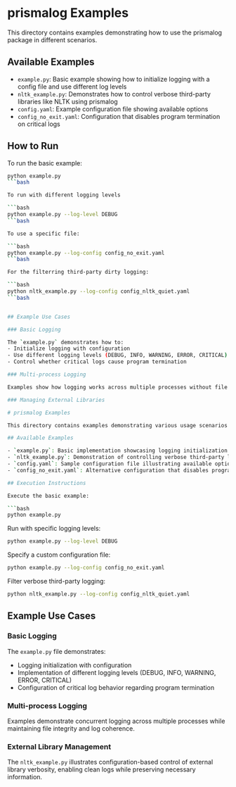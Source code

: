 # prismalog Examples

This directory contains examples demonstrating how to use the prismalog package in different scenarios.

## Available Examples

- `example.py`: Basic example showing how to initialize logging with a config file and use different log levels
- `nltk_example.py`: Demonstrates how to control verbose third-party libraries like NLTK using prismalog
- `config.yaml`: Example configuration file showing available options
- `config_no_exit.yaml`: Configuration that disables program termination on critical logs

## How to Run

To run the basic example:

```bash
python example.py
```bash

To run with different logging levels

```bash
python example.py --log-level DEBUG
```bash

To use a specific file:

```bash
python example.py --log-config config_no_exit.yaml
```bash

For the filterring third-party dirty logging:

```bash
python nltk_example.py --log-config config_nltk_quiet.yaml
```bash


## Example Use Cases

### Basic Logging

The `example.py` demonstrates how to:
- Initialize logging with configuration
- Use different logging levels (DEBUG, INFO, WARNING, ERROR, CRITICAL)
- Control whether critical logs cause program termination

### Multi-process Logging

Examples show how logging works across multiple processes without file corruption or interleaved log lines.

### Managing External Libraries

# prismalog Examples

This directory contains examples demonstrating various usage scenarios for the prismalog package.

## Available Examples

- `example.py`: Basic implementation showcasing logging initialization with configuration files and different log levels
- `nltk_example.py`: Demonstration of controlling verbose third-party libraries (NLTK) using prismalog
- `config.yaml`: Sample configuration file illustrating available options
- `config_no_exit.yaml`: Alternative configuration that disables program termination on critical logs

## Execution Instructions

Execute the basic example:

```bash
python example.py
```

Run with specific logging levels:

```bash
python example.py --log-level DEBUG
```

Specify a custom configuration file:

```bash
python example.py --log-config config_no_exit.yaml
```

Filter verbose third-party logging:

```bash
python nltk_example.py --log-config config_nltk_quiet.yaml
```

## Example Use Cases

### Basic Logging

The `example.py` file demonstrates:
- Logging initialization with configuration
- Implementation of different logging levels (DEBUG, INFO, WARNING, ERROR, CRITICAL)
- Configuration of critical log behavior regarding program termination

### Multi-process Logging

Examples demonstrate concurrent logging across multiple processes while maintaining file integrity and log coherence.

### External Library Management

The `nltk_example.py` illustrates configuration-based control of external library verbosity, enabling clean logs while preserving necessary information.
```
